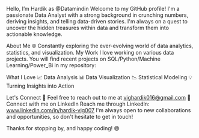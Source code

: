 Hello, I’m Hardik as @Datamindin
Welcome to my GitHub profile! I'm a passionate Data Analyst with a strong background in crunching numbers, deriving insights, and telling data-driven stories. I'm always on a quest to uncover the hidden treasures within data and transform them into actionable knowledge.

About Me
🌐 Constantly exploring the ever-evolving world of data analytics, statistics, and visualization.
My Work
I love working on various data projects. You will find recent projects on SQL/Python/Machine Learning/Power_Bi in my repository:

What I Love
📈 Data Analysis
📊 Data Visualization
📉 Statistical Modeling
💡 Turning Insights into Action

Let's Connect
📧 Feel free to reach out to me at vighardik016@gmail.com
💬 Connect with me on LinkedIn
Reach me through LinkedIn: www.linkedin.com/in/hardik-vig007
I'm always open to new collaborations and opportunities, so don't hesitate to get in touch!

Thanks for stopping by, and happy coding! 😄









<!---
Datamindin/Datamindin is a ✨ special ✨ repository because its `README.md` (this file) appears on your GitHub profile.
You can click the Preview link to take a look at your changes.
--->
